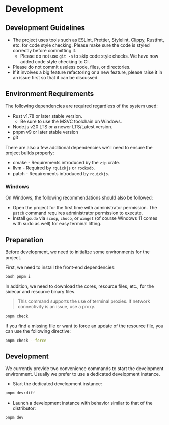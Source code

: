 # Development

## Development Guidelines

- The project uses tools such as ESLint, Prettier, Stylelint, Clippy, Rustfmt, etc. for code style checking. Please make sure the code is styled correctly before committing it.
  - Please do not use `git -n` to skip code style checks. We have now added code style checking to CI.
- Please do not commit useless code, files, or directories.
- If it involves a big feature refactoring or a new feature, please raise it in an issue first so that it can be discussed.

## Environment Requirements

The following dependencies are required regardless of the system used:

- Rust v1.78 or later stable version.
  - Be sure to use the MSVC toolchain on Windows.
- Node.js v20 LTS or a newer LTS/Latest version.
- pnpm v9 or later stable version
- git

There are also a few additional dependencies we'll need to ensure the project builds properly:

- cmake - Requirements introduced by the `zip` crate.
- llvm - Required by `rquickjs` or `rocksdb`.
- patch - Requirements introduced by `rquickjs`.

### Windows

On Windows, the following recommendations should also be followed:

- Open the project for the first time with administrator permission. The `patch` command requires administrator permission to execute.
- Install `gsudo` via `scoop`, `choco`, or `winget` (of course Windows 11 comes with sudo as well) for easy terminal lifting.

## Preparation

Before development, we need to initialize some environments for the project.

First, we need to install the front-end dependencies:

`bash
pnpm i
`

In addition, we need to download the cores, resource files, etc., for the sidecar and resource binary files.

> This command supports the use of terminal proxies. If network connectivity is an issue, use a proxy.

```bash
pnpm check
```

If you find a missing file or want to force an update of the resource file, you can use the following directive:

```bash
pnpm check --force
```

## Development

We currently provide two convenience commands to start the development environment. Usually we prefer to use a dedicated development instance.

- Start the dedicated development instance:

```bash
pnpm dev:diff
```

- Launch a development instance with behavior similar to that of the distributor:

```bash
pnpm dev
```
